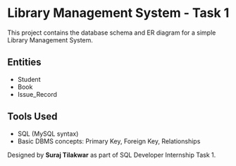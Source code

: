 # Library Management System - Task 1

This project contains the database schema and ER diagram for a simple Library Management System.

## Entities
- Student
- Book
- Issue_Record

## Tools Used
- SQL (MySQL syntax)
- Basic DBMS concepts: Primary Key, Foreign Key, Relationships

Designed by **Suraj Tilakwar** as part of SQL Developer Internship Task 1.
